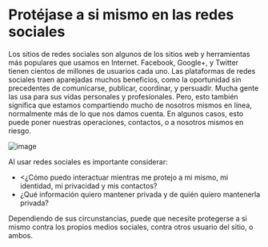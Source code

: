 [Title]: # (Protéjase a si mismo en las redes sociales)
[Difficulty]: # (Principiante)
[Order]: # (0)

# Protéjase a si mismo en las redes sociales

Los sitios de redes sociales son algunos de los sitios web y herramientas más populares que usamos en Internet. Facebook, Google+, y Twitter tienen cientos de millones de usuarios cada uno. Las plataformas de redes sociales traen aparejadas muchos beneficios, como la oportunidad sin precedentes de comunicarse, publicar, coordinar, y persuadir. Mucha gente las usa para sus vidas personales y profesionales. Pero, esto también significa que estamos compartiendo mucho de nosotros mismos en línea, normalmente más de lo que nos damos cuenta. En algunos casos, esto puede poner nuestras operaciones, contactos, o a nosotros mismos en riesgo.

![image](socialb1.png)

Al usar redes sociales es importante considerar:

*   <¿Cómo puedo interactuar mientras me protejo a mi mismo, mi identidad, mi privacidad y mis contactos?
*   ¿Qué información quiero mantener privada y de quién quiero mantenerla privada?

Dependiendo de sus circunstancias, puede que necesite protegerse a si mismo contra los propios medios sociales, contra otros usuario del sitio, o ambos.